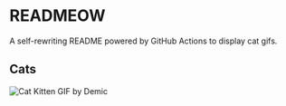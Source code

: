 # READMEOW

A self-rewriting README powered by GitHub Actions to display cat gifs.

## Cats

![Cat Kitten GIF by Demic](https://media0.giphy.com/media/v1.Y2lkPTlhY2QwMmRhN3RzY25oODMyZzlxdDZkdTZsOXdrcnNnYzQ1NHU4Y2x0OHc3aTNyZyZlcD12MV9naWZzX3NlYXJjaCZjdD1n/3oriO0OEd9QIDdllqo/200.gif)
